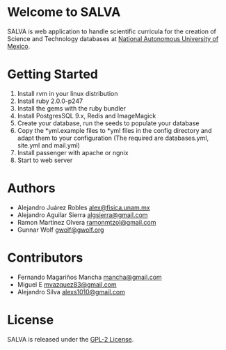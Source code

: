 Welcome to SALVA
================

SALVA is web application to handle scientific curricula for the creation of Science 
and Technology databases at [National Autonomous University of Mexico](http://www.unam.mx/).

Getting Started
===============

1. Install rvm in your linux distribution 
2. Install ruby 2.0.0-p247
3. Install the gems with the ruby bundler
4. Install PostgresSQL 9.x, Redis and ImageMagick
5. Create your database, run the seeds to populate your database
6. Copy the *yml.example files to *yml files in the config directory and
   adapt them to your configuration (The required are databases.yml, site.yml and mail.yml)
7. Install passenger with apache or ngnix
8. Start to web server

Authors
=======

- Alejandro Juárez Robles <alex@fisica.unam.mx>
- Alejandro Aguilar Sierra <algsierra@gmail.com>
- Ramon Martínez Olvera <ramonmtzol@gmail.com>
- Gunnar Wolf <gwolf@gwolf.org>

Contributors
============

- Fernando Magariños Mancha <mancha@gmail.com>
- Miguel E <mvazquez83@gmail.com>
- Alejandro Silva <alexs1010@gmail.com>

License
=======
SALVA is released under the [GPL-2 License](http://opensource.org/licenses/GPL-2.0).
